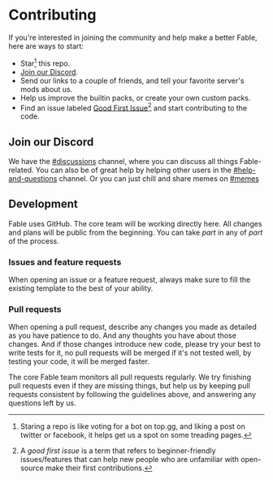 # Contributing

If you're interested in joining the community and help make a better Fable, here
are ways to start:

- Star[^1] this repo.
- [Join our Discord](#join-our-discord).
- Send our links to a couple of friends, and tell your favorite server's mods
  about us.
- Help us improve the builtin packs, or create your own custom packs.
- Find an issue labeled [Good First Issue][good-first-issue][^2] and start
  contributing to the code.

[discord]: https://discord.gg/ceKyEfhyPQ
[good-first-issue]: https://github.com/ker0olos/fable/issues?q=is%3Aissue+is%3Aopen+label%3A%22good+first+issue%22

## Join our Discord

We have the [#discussions](https://discord.gg/Nc6MHtmxmh) channel, where you can
discuss all things Fable-related. You can also be of great help by helping other
users in the [#help-and-questions](https://discord.gg/H69RVBxeYY) channel. Or
you can just chill and share memes on [#memes](https://discord.gg/Rb3RaAsGMh)

## Development

Fable uses GitHub. The core team will be working directly here. All changes and
plans will be public from the beginning. You can take _part_ in any of _part_ of
the process.

### Issues and feature requests

When opening an issue or a feature request, always make sure to fill the
existing template to the best of your ability.

### Pull requests

When opening a pull request, describe any changes you made as detailed as you
have patience to do. And any thoughts you have about those changes. And if those
changes introduce new code, please try your best to write tests for it, no pull
requests will be merged if it's not tested well, by testing your code, it will
be merged faster.

The core Fable team monitors all pull requests regularly. We try finishing pull
requests even if they are missing things, but help us by keeping pull requests
consistent by following the guidelines above, and answering any questions left
by us.

[^1]: Staring a repo is like voting for a bot on top.gg, and liking a post on
twitter or facebook, it helps get us a spot on some treading pages.

[^2]: A _good first issue_ is a term that refers to beginner-friendly
issues/features that can help new people who are unfamiliar with open-source
make their first contributions.
